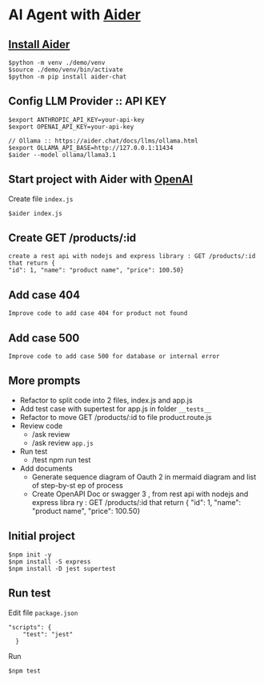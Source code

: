 # AI Agent with [Aider](https://aider.chat/)


## [Install Aider](https://aider.chat/docs/install/install.html)
```
$python -m venv ./demo/venv
$source ./demo/venv/bin/activate
$python -m pip install aider-chat
```

## Config LLM Provider :: API KEY
```
$export ANTHROPIC_API_KEY=your-api-key
$export OPENAI_API_KEY=your-api-key

// Ollama :: https://aider.chat/docs/llms/ollama.html
$export OLLAMA_API_BASE=http://127.0.0.1:11434
$aider --model ollama/llama3.1
```

## Start project with Aider with [OpenAI](https://aider.chat/docs/llms/openai.html)


Create file `index.js`
```
$aider index.js
```

## Create GET /products/:id
```
create a rest api with nodejs and express library : GET /products/:id that return {
"id": 1, "name": "product name", "price": 100.50}
```

## Add case 404
```
Improve code to add case 404 for product not found
```

## Add case 500
```
Improve code to add case 500 for database or internal error
```

## More prompts
* Refactor to split code into 2 files, index.js and app.js
* Add test case with supertest for app.js in folder `__tests__`
* Refactor to move GET /products/:id to file product.route.js 
* Review code
  * /ask review
  * /ask review `app.js`
* Run test
  * /test npm run test
* Add documents
  *  Generate sequence diagram of Oauth 2 in mermaid diagram and list of step-by-st
ep of process
  * Create OpenAPI Doc or swagger 3 , from rest api with nodejs and express libra
ry : GET /products/:id that return { 
"id": 1, "name": "product name", "price": 100.50}

## Initial project
```
$npm init -y
$npm install -S express
$npm install -D jest supertest
```

## Run test
Edit file `package.json`
```
"scripts": {
    "test": "jest"
  }
```

Run
```
$npm test
```
